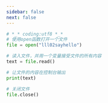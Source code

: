 ```yaml
---
sidebar: false
next: false
---
```

<BlogInfo/>






```python
# *_* coding:utf8 *_*
# 使用open函数打开一个文件
file = open("lll02sayhello")

# 读入文件，并用一个变量接受文件的所有内容
text = file.read()

# 让文件的内容在控制台输出
print(text)

# 关闭文件
file.close()

```






<ActionBox />
        
<style>#top-box {margin-top:0.5rem!important;}</style>
